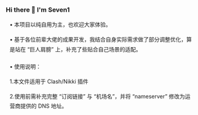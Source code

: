 ### Hi there 👋 I'm Seven1

<!--介绍 -->
<div style="max-width: 600px; margin: 0 10px 20px; line-height: 1.8;">
  <p> • 本项目以纯自用为主，也欢迎大家体验。</p>
  <p> • 基于各位前辈大佬的成果开发，我结合自身实际需求做了部分调整优化，算是站在 “巨人肩膀” 上，补充了些贴合自己场景的适配。</p>
</div>

<!-- 使用说明-->
<div style="max-width: 600px; margin: 0 10px 20px; line-height: 1.8;">
  <p> • 使用说明：</p>
  <p>   1.本文件适用于 Clash/Nikki 插件</p>
  <p>   2.使用前需补充完整 “订阅链接” 与 “机场名”，并将 “nameserver” 修改为运营商提供的 DNS 地址。</p>
</div>
